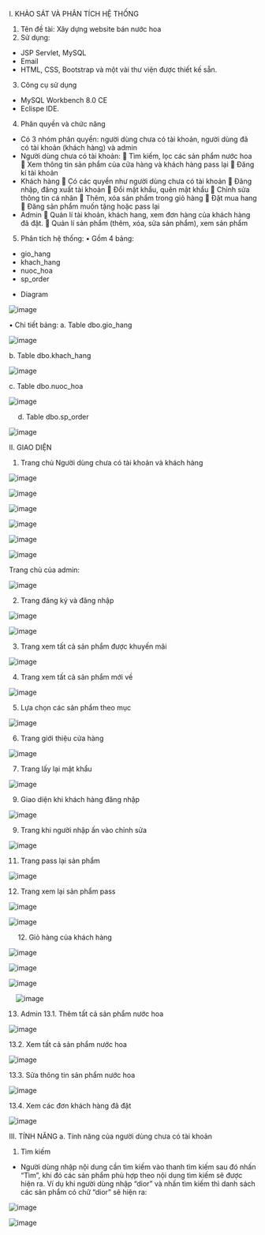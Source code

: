 I.	KHẢO SÁT VÀ PHÂN TÍCH HỆ THỐNG
1.	Tên đề tài: Xây dựng website bán nước hoa
2.	Sử dụng:
-	JSP Servlet, MySQL
-	Email
-	HTML, CSS, Bootstrap và một vài thư viện được thiết kế sẵn.
3.	Công cụ sử dụng
-	MySQL Workbench 8.0 CE
-	Eclispe IDE.
4.	Phân quyền và chức năng
-	Có 3 nhóm phân quyền: người dùng chưa có tài khoản, người dùng đã có tài khoản (khách hàng) và admin
-	Người dùng chưa có tài khoản:
	Tìm kiếm, lọc các sản phẩm nước hoa
	Xem thông tin sản phẩm của cửa hàng và khách hàng pass lại
	Đăng kí tài khoản
-	Khách hàng
	Có các quyền như người dùng chưa có tài khoản
	Đăng nhập, đăng xuất tài khoản
	Đổi mật khẩu, quên mật khẩu
	Chỉnh sửa thông tin cá nhân
	Thêm, xóa sản phẩm trong giỏ hàng
	Đặt mua hang
	Đăng sản phẩm muốn tặng hoặc pass lại
-	Admin 
	Quản lí tài khoản, khách hang, xem đơn hàng của khách hàng đã đặt.
	Quản lí sản phẩm (thêm, xóa, sửa sản phẩm), xem sản phẩm
5.	Phân tích hệ thống:
•	Gồm 4 bảng:
-	gio_hang
-	khach_hang
-	nuoc_hoa
-	sp_order
* Diagram
  
![image](https://github.com/Nhung2310/web_nuoc_hoa/assets/89560779/1e2e9f5a-be61-4344-a2e2-6a387e945962)

•	Chi tiết bảng:
a.	Table dbo.gio_hang

 ![image](https://github.com/Nhung2310/web_nuoc_hoa/assets/89560779/c3bb6786-5ca3-4a6f-b77b-5ab0b2173735)

b.	Table dbo.khach_hang

 ![image](https://github.com/Nhung2310/web_nuoc_hoa/assets/89560779/db43a07e-6558-4c51-9bfd-aae8c5ee2e58)

c.	Table dbo.nuoc_hoa

 ![image](https://github.com/Nhung2310/web_nuoc_hoa/assets/89560779/8dc8ee37-1dfd-4bbf-a748-670098754565)

 
d.	Table dbo.sp_order
 
 ![image](https://github.com/Nhung2310/web_nuoc_hoa/assets/89560779/f6ff79a8-5354-4d87-ba2f-b3971912bbb3)
 
 II.	GIAO DIỆN
1.	Trang chủ
Người dùng chưa có tài khoản và khách hàng

 ![image](https://github.com/Nhung2310/web_nuoc_hoa/assets/89560779/d4521793-6f70-4e26-8985-9aa324bd1fb9)

 ![image](https://github.com/Nhung2310/web_nuoc_hoa/assets/89560779/0de3b13d-83f1-41c0-b295-f710d61a5456)

 ![image](https://github.com/Nhung2310/web_nuoc_hoa/assets/89560779/8b5ed8af-0de6-488d-bdec-566e08ee0c4b)
 
 ![image](https://github.com/Nhung2310/web_nuoc_hoa/assets/89560779/ac0600ab-1441-4a38-9965-894a13a10ebd)
 
 ![image](https://github.com/Nhung2310/web_nuoc_hoa/assets/89560779/ff41b211-f32d-4263-996b-9d911f845e09)
 
 ![image](https://github.com/Nhung2310/web_nuoc_hoa/assets/89560779/feeb0586-1235-4786-a84e-8b8d803a7c0c)
 
Trang chủ của admin:

 ![image](https://github.com/Nhung2310/web_nuoc_hoa/assets/89560779/4235fbfc-226e-4ad2-bcbb-d37e2fc216dc)

2.	Trang đăng ký và đăng nhập

![image](https://github.com/Nhung2310/web_nuoc_hoa/assets/89560779/31388bc1-edbb-4ba9-866d-e17a1a2c8a55)

![image](https://github.com/Nhung2310/web_nuoc_hoa/assets/89560779/b1d7c539-b5ad-433c-9367-4006df053c4a)


3.	Trang xem tất cả sản phẩm được khuyến mãi

![image](https://github.com/Nhung2310/web_nuoc_hoa/assets/89560779/6b669b73-39f3-4851-bc2b-392e32815cc9)

4.	Trang xem tất cả sản phẩm mới về

![image](https://github.com/Nhung2310/web_nuoc_hoa/assets/89560779/5edbae19-9036-4172-b4d6-269a11318158)

5.	Lựa chọn các sản phẩm theo mục

![image](https://github.com/Nhung2310/web_nuoc_hoa/assets/89560779/cb80f44d-3c0d-4f53-9608-964fa1275570)

6.	Trang giới thiệu cửa hàng
 
![image](https://github.com/Nhung2310/web_nuoc_hoa/assets/89560779/ef927d53-1f88-4ff2-8f2a-b15db19154f1)

7.	Trang lấy lại mật khẩu

![image](https://github.com/Nhung2310/web_nuoc_hoa/assets/89560779/c376e81d-53ba-48ec-9224-dbdbe4f8de1f)

9.	Giao diện khi khách hàng đăng nhập
 
![image](https://github.com/Nhung2310/web_nuoc_hoa/assets/89560779/aea77642-6a98-467a-a762-7719e9231c23)

9.	Trang khi người nhập ấn vào chỉnh sửa

![image](https://github.com/Nhung2310/web_nuoc_hoa/assets/89560779/b7bf2ffa-cc07-40ec-b570-99f3981eeb5e)

11.	 Trang pass lại sản phẩm
 
![image](https://github.com/Nhung2310/web_nuoc_hoa/assets/89560779/82152a2b-2f55-4b63-99db-91717991e2dc)


12.	 Trang xem lại sản phẩm pass

![image](https://github.com/Nhung2310/web_nuoc_hoa/assets/89560779/834df3ec-2beb-4893-9de3-3a5e27ceced8)


![image](https://github.com/Nhung2310/web_nuoc_hoa/assets/89560779/d4501225-eea0-4f40-91f9-8a7245b171cc)

 
12.	 Giỏ hàng của khách hàng
 
 ![image](https://github.com/Nhung2310/web_nuoc_hoa/assets/89560779/53abf906-6ab2-48fa-93ca-8282604cd171)

 ![image](https://github.com/Nhung2310/web_nuoc_hoa/assets/89560779/ad673e2e-9e7f-4878-a086-fa57f33d5d11)

 ![image](https://github.com/Nhung2310/web_nuoc_hoa/assets/89560779/191dd46c-9e0e-4625-84a9-b4d78742fefa)

 ![image](https://github.com/Nhung2310/web_nuoc_hoa/assets/89560779/8c0b413a-a200-4480-a5ca-ddc1aaa2e50f)

13.	 Admin
13.1. Thêm tất cả sản phẩm nước hoa

![image](https://github.com/Nhung2310/web_nuoc_hoa/assets/89560779/1775e4fd-02ba-4e1c-b0fe-e910d741715c)

13.2. Xem tất cả sản phẩm nước hoa

![image](https://github.com/Nhung2310/web_nuoc_hoa/assets/89560779/873cd8c3-af4a-421d-92bb-557e51530341)

13.3. Sửa thông tin sản phẩm nước hoa 

![image](https://github.com/Nhung2310/web_nuoc_hoa/assets/89560779/735a97a7-cdab-4d2d-9c6d-5061c416d6a4)

13.4. Xem các đơn khách hàng đã đặt  

![image](https://github.com/Nhung2310/web_nuoc_hoa/assets/89560779/2e526e05-e634-41cf-9bcb-0e794fdaacd7)


III.	TÍNH NĂNG
a.	Tính năng của người dùng chưa có tài khoản
1.	Tìm kiếm
-	Người dùng nhập nội dung cần tìm kiếm vào thanh tìm kiếm sau đó nhấn “Tìm”, khi đó các sản phẩm phù hợp theo nội dung tìm kiếm sẽ được hiện ra. Ví dụ khi người dùng nhập “dior” và nhấn tìm kiếm thì danh sách các sản phẩm có chữ “dior” sẽ hiện ra:
 


![image](https://github.com/Nhung2310/web_nuoc_hoa/assets/89560779/bbb67226-3669-4cdb-bb4e-8b6c10649e95)



![image](https://github.com/Nhung2310/web_nuoc_hoa/assets/89560779/853034a6-8414-42bc-b3d2-4082906f9fd5)



